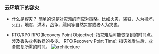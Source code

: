 ### 云环境下的容灾
+ 什么是容灾？
简单的说是对灾难的而应对策略。比如火灾，盗窃，人为损坏，火山，地震，洪水，战争，飓风等自然灾害或者人为灾害。

+ RTO/RPO
RPO(Recovery Point Objective): 指灾难后可能恢复到的时间点。涉及丢失业务数据的多少。
RTO(Recovery Point Time): 指灾难发生后，业务恢复所需的时间。
![architecture](http://redhatstackblog.files.wordpress.com/2013/11/recovery-point-objective-and-recover-time-objective.png)
